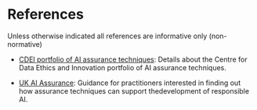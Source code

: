 # References

Unless otherwise indicated all references are informative only (non-normative)

* [CDEI portfolio of AI assurance techniques](https://www.gov.uk/guidance/cdei-portfolio-of-ai-assurance-techniques): Details about the Centre for Data Ethics and Innovation portfolio of AI assurance techniques. 

* [UK AI Assurance](https://www.gov.uk/government/publications/introduction-to-ai-assurance): Guidance for practitioners interested in finding out how assurance techniques can support thedevelopment of responsible AI.